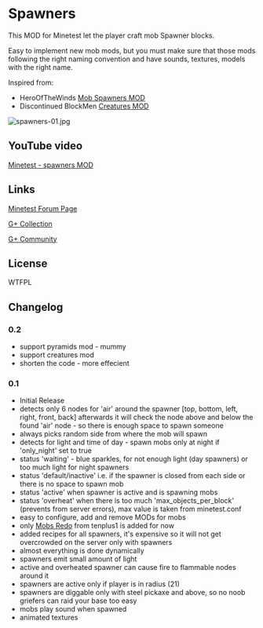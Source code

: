 # Spawners #
This MOD for Minetest let the player craft mob Spawner blocks.

Easy to implement new mob mods, but you must make sure that those mods following the right naming convention and have sounds, textures, models with the right name.

Inspired from:

* HeroOfTheWinds [Mob Spawners MOD](https://forum.minetest.net/viewtopic.php?f=9&t=10555)
* Discontinued BlockMen [Creatures MOD](https://github.com/BlockMen/creatures)

![spawners-01.jpg](https://bitbucket.org/repo/y69Me7/images/2710670485-spawners-01.jpg)

## YouTube video ##
[Minetest - spawners MOD](https://youtu.be/TlaMVl0ZDtw)

## Links ##
[Minetest Forum Page](https://forum.minetest.net/viewtopic.php?f=10&t=13727)

[G+ Collection](https://plus.google.com/collection/06fEx)

[G+ Community](https://plus.google.com/communities/105201070842404099845)

## License ##
WTFPL

## Changelog ##
### 0.2 ###
* support pyramids mod - mummy
* support creatures mod
* shorten the code - more effecient

### 0.1 ###
* Initial Release
* detects only 6 nodes for 'air' around the spawner [top, bottom, left, right, front, back] afterwards it will check the node above and below the found 'air' node - so there is enough space to spawn someone
* always picks random side from where the mob will spawn
* detects for light and time of day - spawn mobs only at night if 'only_night' set to true
* status 'waiting' - blue sparkles, for not enough light (day spawners) or too much light for night spawners
* status 'default/inactive' i.e. if the spawner is closed from each side or there is no space to spawn mob
* status 'active' when spawner is active and is spawning mobs
* status 'overheat' when there is too much 'max_objects_per_block' (prevents from server errors), max value is taken from minetest.conf
* easy to configure, add and remove MODs for mobs
* only [Mobs Redo](https://github.com/tenplus1/mobs) from tenplus1 is added for now
* added recipes for all spawners, it's expensive so it will not get overcrowded on the server only with spawners 
* almost everything is done dynamically
* spawners emit small amount of light
* active and overheated spawner can cause fire to flammable nodes around it
* spawners are active only if player is in radius (21)
* spawners are diggable only with steel pickaxe and above, so no noob griefers can raid your base too easy
* mobs play sound when spawned
* animated textures